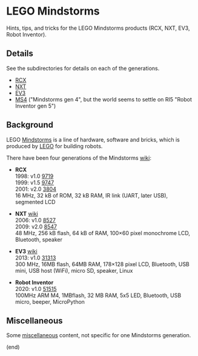 # LEGO Mindstorms

Hints, tips, and tricks for the LEGO Mindstorms products (RCX, NXT, EV3, Robot Inventor).

## Details

See the subdirectories for details on each of the generations.

- [RCX](rcx)
- [NXT](nxt)
- [EV3](ev3)
- [MS4](ms4) ("Mindstorms gen 4", but the world seems to settle on RI5 "Robot Inventor gen 5")

## Background

LEGO [Mindstorms](https://www.lego.com/en-us/themes/mindstorms/about) is a line of hardware, software and bricks, which is produced by [LEGO](lego.com) for building robots.

There have been four generations of the Mindstorms [wiki](https://en.wikipedia.org/wiki/Lego_Mindstorms): 

- **RCX**  
  1998: v1.0 [9719](https://www.bricklink.com/v2/catalog/catalogitem.page?S=9719-1)  
  1999: v1.5 [9747](https://www.bricklink.com/v2/catalog/catalogitem.page?S=9747-1)  
  2001: v2.0 [3804](https://www.bricklink.com/v2/catalog/catalogitem.page?S=3804-1)   
  16 MHz, 32 kB of ROM, 32 kB RAM, IR link (UART, later USB), segmented LCD

- **NXT** [wiki](https://en.wikipedia.org/wiki/Lego_Mindstorms_NXT)  
  2006: v1.0 [8527](https://www.bricklink.com/v2/catalog/catalogitem.page?S=8527-1)  
  2009: v2.0 [8547](https://www.bricklink.com/v2/catalog/catalogitem.page?S=8547-1)  
  48 MHz, 256 kB flash, 64 kB of RAM, 100×60 pixel monochrome LCD, Bluetooth, speaker
  
- **EV3** [wiki](https://en.wikipedia.org/wiki/Lego_Mindstorms_EV3)  
  2013: v1.0 [31313](https://www.bricklink.com/v2/catalog/catalogitem.page?S=31313-1)  
  300 MHz, 16MB flash, 64MB RAM, 178×128 pixel LCD, Bluetooth, USB mini, USB host (WiFi), micro SD, speaker, Linux
  
- **Robot Inventor**  
  2020: v1.0 [51515](https://www.bricklink.com/v2/catalog/catalogitem.page?S=51515-1)  
  100MHz ARM M4, 1MBflash, 32 MB RAM, 5x5 LED, Bluetooth, USB micro, beeper, MicroPython

## Miscellaneous

Some [miscellaneous](misc) content, not specific for one Mindstorms generation.

(end)
